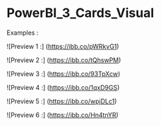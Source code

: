 # PowerBI_3_Cards_Visual
Examples : 

![Preview 1 :]
(https://ibb.co/pWRkvG1)

![Preview 2 :]
(https://ibb.co/tQhswPM)

![Preview 3 :]
(https://ibb.co/93TpXcw)

![Preview 4 :]
(https://ibb.co/1qxD9GS)

![Preview 5 :]
(https://ibb.co/wpjDLc1)

![Preview 6 :]
(https://ibb.co/Hn4tnYR)
